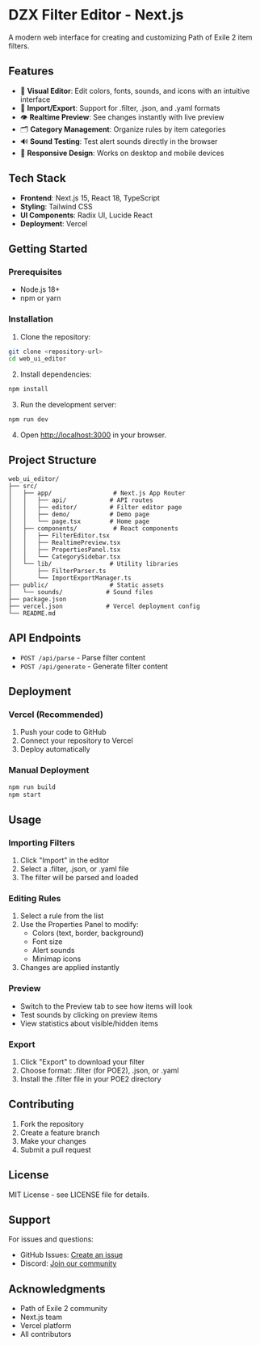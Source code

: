 # DZX Filter Editor - Next.js

A modern web interface for creating and customizing Path of Exile 2 item filters.

## Features

- 🎨 **Visual Editor**: Edit colors, fonts, sounds, and icons with an intuitive interface
- 📁 **Import/Export**: Support for .filter, .json, and .yaml formats
- 👁️ **Realtime Preview**: See changes instantly with live preview
- 🗂️ **Category Management**: Organize rules by item categories
- 🔊 **Sound Testing**: Test alert sounds directly in the browser
- 📱 **Responsive Design**: Works on desktop and mobile devices

## Tech Stack

- **Frontend**: Next.js 15, React 18, TypeScript
- **Styling**: Tailwind CSS
- **UI Components**: Radix UI, Lucide React
- **Deployment**: Vercel

## Getting Started

### Prerequisites

- Node.js 18+ 
- npm or yarn

### Installation

1. Clone the repository:
```bash
git clone <repository-url>
cd web_ui_editor
```

2. Install dependencies:
```bash
npm install
```

3. Run the development server:
```bash
npm run dev
```

4. Open [http://localhost:3000](http://localhost:3000) in your browser.

## Project Structure

```
web_ui_editor/
├── src/
│   ├── app/                 # Next.js App Router
│   │   ├── api/            # API routes
│   │   ├── editor/         # Filter editor page
│   │   ├── demo/           # Demo page
│   │   └── page.tsx        # Home page
│   ├── components/          # React components
│   │   ├── FilterEditor.tsx
│   │   ├── RealtimePreview.tsx
│   │   ├── PropertiesPanel.tsx
│   │   └── CategorySidebar.tsx
│   └── lib/                # Utility libraries
│       ├── FilterParser.ts
│       └── ImportExportManager.ts
├── public/                 # Static assets
│   └── sounds/            # Sound files
├── package.json
├── vercel.json            # Vercel deployment config
└── README.md
```

## API Endpoints

- `POST /api/parse` - Parse filter content
- `POST /api/generate` - Generate filter content

## Deployment

### Vercel (Recommended)

1. Push your code to GitHub
2. Connect your repository to Vercel
3. Deploy automatically

### Manual Deployment

```bash
npm run build
npm start
```

## Usage

### Importing Filters

1. Click "Import" in the editor
2. Select a .filter, .json, or .yaml file
3. The filter will be parsed and loaded

### Editing Rules

1. Select a rule from the list
2. Use the Properties Panel to modify:
   - Colors (text, border, background)
   - Font size
   - Alert sounds
   - Minimap icons
3. Changes are applied instantly

### Preview

- Switch to the Preview tab to see how items will look
- Test sounds by clicking on preview items
- View statistics about visible/hidden items

### Export

1. Click "Export" to download your filter
2. Choose format: .filter (for POE2), .json, or .yaml
3. Install the .filter file in your POE2 directory

## Contributing

1. Fork the repository
2. Create a feature branch
3. Make your changes
4. Submit a pull request

## License

MIT License - see LICENSE file for details.

## Support

For issues and questions:
- GitHub Issues: [Create an issue](https://github.com/your-repo/issues)
- Discord: [Join our community](https://discord.gg/your-server)

## Acknowledgments

- Path of Exile 2 community
- Next.js team
- Vercel platform
- All contributors